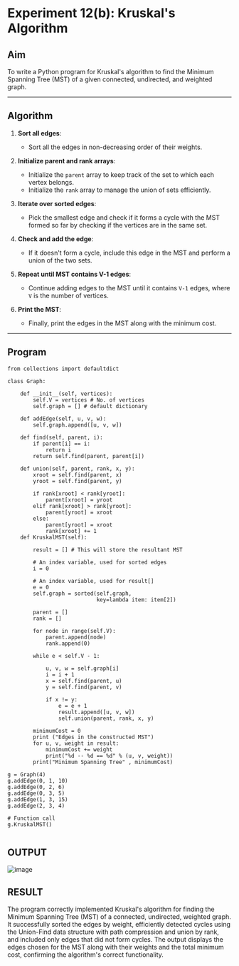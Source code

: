 # Experiment 12(b): Kruskal's Algorithm

## Aim
To write a Python program for Kruskal's algorithm to find the Minimum Spanning Tree (MST) of a given connected, undirected, and weighted graph.

---

## Algorithm

1. **Sort all edges**:
   - Sort all the edges in non-decreasing order of their weights.

2. **Initialize parent and rank arrays**:
   - Initialize the `parent` array to keep track of the set to which each vertex belongs.
   - Initialize the `rank` array to manage the union of sets efficiently.

3. **Iterate over sorted edges**:
   - Pick the smallest edge and check if it forms a cycle with the MST formed so far by checking if the vertices are in the same set.
   
4. **Check and add the edge**:
   - If it doesn't form a cycle, include this edge in the MST and perform a union of the two sets.

5. **Repeat until MST contains V-1 edges**:
   - Continue adding edges to the MST until it contains `V-1` edges, where `V` is the number of vertices.

6. **Print the MST**:
   - Finally, print the edges in the MST along with the minimum cost.

---

## Program

```
from collections import defaultdict

class Graph:

	def __init__(self, vertices):
		self.V = vertices # No. of vertices
		self.graph = [] # default dictionary

	def addEdge(self, u, v, w):
		self.graph.append([u, v, w])

	def find(self, parent, i):
		if parent[i] == i:
			return i
		return self.find(parent, parent[i])

	def union(self, parent, rank, x, y):
		xroot = self.find(parent, x)
		yroot = self.find(parent, y)

		if rank[xroot] < rank[yroot]:
			parent[xroot] = yroot
		elif rank[xroot] > rank[yroot]:
			parent[yroot] = xroot
		else:
			parent[yroot] = xroot
			rank[xroot] += 1
	def KruskalMST(self):

		result = [] # This will store the resultant MST
		
		# An index variable, used for sorted edges
		i = 0
		
		# An index variable, used for result[]
		e = 0
		self.graph = sorted(self.graph,
							key=lambda item: item[2])

		parent = []
		rank = []

		for node in range(self.V):
			parent.append(node)
			rank.append(0)

		while e < self.V - 1:

			u, v, w = self.graph[i]
			i = i + 1
			x = self.find(parent, u)
			y = self.find(parent, v)

			if x != y:
				e = e + 1
				result.append([u, v, w])
				self.union(parent, rank, x, y)
			
		minimumCost = 0
		print ("Edges in the constructed MST")
		for u, v, weight in result:
			minimumCost += weight
			print("%d -- %d == %d" % (u, v, weight))
		print("Minimum Spanning Tree" , minimumCost)

g = Graph(4)
g.addEdge(0, 1, 10)
g.addEdge(0, 2, 6)
g.addEdge(0, 3, 5)
g.addEdge(1, 3, 15)
g.addEdge(2, 3, 4)

# Function call
g.KruskalMST()


```

## OUTPUT
![image](https://github.com/user-attachments/assets/fd0fd2bc-3dff-40a1-a2ba-5f504ac38d26)

## RESULT
The program correctly implemented Kruskal's algorithm for finding the Minimum Spanning Tree (MST) of a connected, undirected, weighted graph. It successfully sorted the edges by weight, efficiently detected cycles using the Union-Find data structure with path compression and union by rank, and included only edges that did not form cycles. The output displays the edges chosen for the MST along with their weights and the total minimum cost, confirming the algorithm's correct functionality.








